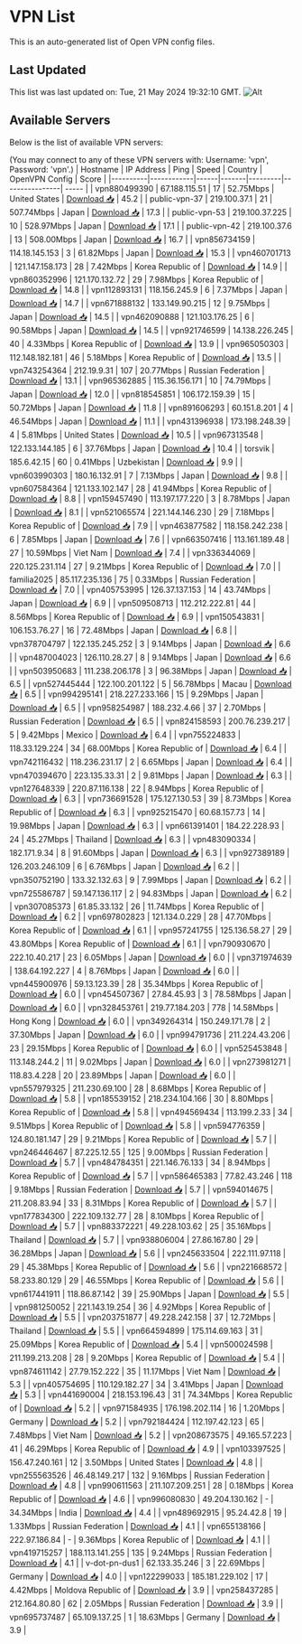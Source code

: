 # VPN List

This is an auto-generated list of Open VPN config files.

## Last Updated

This list was last updated on: Tue, 21 May 2024 19:32:10 GMT.
![Alt](https://repobeats.axiom.co/api/embed/186b98318ef1479477931607c1ad7d823f12451f.svg "Repobeats analytics image")

## Available Servers

Below is the list of available VPN servers:

(You may connect to any of these VPN servers with: Username: 'vpn', Password: 'vpn'.)
| Hostname | IP Address | Ping | Speed | Country | OpenVPN Config | Score |
|----------|------------|------|-------|---------|----------------| ----- |
| vpn880499390 | 67.188.115.51 | 17 | 52.75Mbps | United States | [Download 📥](./configs/server_0_US.ovpn) | 45.2 |
| public-vpn-37 | 219.100.37.1 | 21 | 507.74Mbps | Japan | [Download 📥](./configs/server_1_JP.ovpn) | 17.3 |
| public-vpn-53 | 219.100.37.225 | 10 | 528.97Mbps | Japan | [Download 📥](./configs/server_2_JP.ovpn) | 17.1 |
| public-vpn-42 | 219.100.37.6 | 13 | 508.00Mbps | Japan | [Download 📥](./configs/server_3_JP.ovpn) | 16.7 |
| vpn856734159 | 114.18.145.153 | 3 | 61.82Mbps | Japan | [Download 📥](./configs/server_4_JP.ovpn) | 15.3 |
| vpn460701713 | 121.147.158.173 | 28 | 7.42Mbps | Korea Republic of | [Download 📥](./configs/server_5_KR.ovpn) | 14.9 |
| vpn860352996 | 121.170.132.72 | 29 | 7.98Mbps | Korea Republic of | [Download 📥](./configs/server_6_KR.ovpn) | 14.8 |
| vpn112893131 | 118.156.245.9 | 6 | 7.37Mbps | Japan | [Download 📥](./configs/server_7_JP.ovpn) | 14.7 |
| vpn671888132 | 133.149.90.215 | 12 | 9.75Mbps | Japan | [Download 📥](./configs/server_8_JP.ovpn) | 14.5 |
| vpn462090888 | 121.103.176.25 | 6 | 90.58Mbps | Japan | [Download 📥](./configs/server_9_JP.ovpn) | 14.5 |
| vpn921746599 | 14.138.226.245 | 40 | 4.33Mbps | Korea Republic of | [Download 📥](./configs/server_10_KR.ovpn) | 13.9 |
| vpn965050303 | 112.148.182.181 | 46 | 5.18Mbps | Korea Republic of | [Download 📥](./configs/server_11_KR.ovpn) | 13.5 |
| vpn743254364 | 212.19.9.31 | 107 | 20.77Mbps | Russian Federation | [Download 📥](./configs/server_12_RU.ovpn) | 13.1 |
| vpn965362885 | 115.36.156.171 | 10 | 74.79Mbps | Japan | [Download 📥](./configs/server_13_JP.ovpn) | 12.0 |
| vpn818545851 | 106.172.159.39 | 15 | 50.72Mbps | Japan | [Download 📥](./configs/server_14_JP.ovpn) | 11.8 |
| vpn891606293 | 60.151.8.201 | 4 | 46.54Mbps | Japan | [Download 📥](./configs/server_15_JP.ovpn) | 11.1 |
| vpn431396938 | 173.198.248.39 | 4 | 5.81Mbps | United States | [Download 📥](./configs/server_16_US.ovpn) | 10.5 |
| vpn967313548 | 122.133.144.185 | 6 | 37.76Mbps | Japan | [Download 📥](./configs/server_17_JP.ovpn) | 10.4 |
| torsvik | 185.6.42.15 | 60 | 0.41Mbps | Uzbekistan | [Download 📥](./configs/server_18_UZ.ovpn) | 9.9 |
| vpn603990303 | 180.16.132.91 | 7 | 7.13Mbps | Japan | [Download 📥](./configs/server_19_JP.ovpn) | 9.8 |
| vpn607584364 | 121.133.102.147 | 28 | 41.94Mbps | Korea Republic of | [Download 📥](./configs/server_20_KR.ovpn) | 8.8 |
| vpn159457490 | 113.197.177.220 | 3 | 8.78Mbps | Japan | [Download 📥](./configs/server_21_JP.ovpn) | 8.1 |
| vpn521065574 | 221.144.146.230 | 29 | 7.18Mbps | Korea Republic of | [Download 📥](./configs/server_22_KR.ovpn) | 7.9 |
| vpn463877582 | 118.158.242.238 | 6 | 7.85Mbps | Japan | [Download 📥](./configs/server_23_JP.ovpn) | 7.6 |
| vpn663507416 | 113.161.189.48 | 27 | 10.59Mbps | Viet Nam | [Download 📥](./configs/server_24_VN.ovpn) | 7.4 |
| vpn336344069 | 220.125.231.114 | 27 | 9.21Mbps | Korea Republic of | [Download 📥](./configs/server_25_KR.ovpn) | 7.0 |
| familia2025 | 85.117.235.136 | 75 | 0.33Mbps | Russian Federation | [Download 📥](./configs/server_26_RU.ovpn) | 7.0 |
| vpn405753995 | 126.37.137.153 | 14 | 43.74Mbps | Japan | [Download 📥](./configs/server_27_JP.ovpn) | 6.9 |
| vpn509508713 | 112.212.222.81 | 44 | 8.56Mbps | Korea Republic of | [Download 📥](./configs/server_28_KR.ovpn) | 6.9 |
| vpn150543831 | 106.153.76.27 | 16 | 72.48Mbps | Japan | [Download 📥](./configs/server_29_JP.ovpn) | 6.8 |
| vpn378704797 | 122.135.245.252 | 3 | 9.14Mbps | Japan | [Download 📥](./configs/server_30_JP.ovpn) | 6.6 |
| vpn487004023 | 126.110.28.27 | 8 | 9.14Mbps | Japan | [Download 📥](./configs/server_31_JP.ovpn) | 6.6 |
| vpn503950683 | 111.238.206.178 | 3 | 96.38Mbps | Japan | [Download 📥](./configs/server_32_JP.ovpn) | 6.5 |
| vpn527445444 | 122.100.201.122 | 5 | 56.78Mbps | Macau | [Download 📥](./configs/server_33_MO.ovpn) | 6.5 |
| vpn994295141 | 218.227.233.166 | 15 | 9.29Mbps | Japan | [Download 📥](./configs/server_34_JP.ovpn) | 6.5 |
| vpn958254987 | 188.232.4.66 | 37 | 2.70Mbps | Russian Federation | [Download 📥](./configs/server_35_RU.ovpn) | 6.5 |
| vpn824158593 | 200.76.239.217 | 5 | 9.42Mbps | Mexico | [Download 📥](./configs/server_36_MX.ovpn) | 6.4 |
| vpn755224833 | 118.33.129.224 | 34 | 68.00Mbps | Korea Republic of | [Download 📥](./configs/server_37_KR.ovpn) | 6.4 |
| vpn742116432 | 118.236.231.17 | 2 | 6.65Mbps | Japan | [Download 📥](./configs/server_38_JP.ovpn) | 6.4 |
| vpn470394670 | 223.135.33.31 | 2 | 9.81Mbps | Japan | [Download 📥](./configs/server_39_JP.ovpn) | 6.3 |
| vpn127648339 | 220.87.116.138 | 22 | 8.94Mbps | Korea Republic of | [Download 📥](./configs/server_40_KR.ovpn) | 6.3 |
| vpn736691528 | 175.127.130.53 | 39 | 8.73Mbps | Korea Republic of | [Download 📥](./configs/server_41_KR.ovpn) | 6.3 |
| vpn925215470 | 60.68.157.73 | 14 | 19.98Mbps | Japan | [Download 📥](./configs/server_42_JP.ovpn) | 6.3 |
| vpn661391401 | 184.22.228.93 | 24 | 45.27Mbps | Thailand | [Download 📥](./configs/server_43_TH.ovpn) | 6.3 |
| vpn483090334 | 182.171.9.34 | 8 | 91.60Mbps | Japan | [Download 📥](./configs/server_44_JP.ovpn) | 6.3 |
| vpn927389189 | 126.203.246.109 | 6 | 6.76Mbps | Japan | [Download 📥](./configs/server_45_JP.ovpn) | 6.2 |
| vpn350752190 | 133.32.132.63 | 9 | 7.99Mbps | Japan | [Download 📥](./configs/server_46_JP.ovpn) | 6.2 |
| vpn725586787 | 59.147.136.117 | 2 | 94.83Mbps | Japan | [Download 📥](./configs/server_47_JP.ovpn) | 6.2 |
| vpn307085373 | 61.85.33.132 | 26 | 11.74Mbps | Korea Republic of | [Download 📥](./configs/server_48_KR.ovpn) | 6.2 |
| vpn697802823 | 121.134.0.229 | 28 | 47.70Mbps | Korea Republic of | [Download 📥](./configs/server_49_KR.ovpn) | 6.1 |
| vpn957241755 | 125.136.58.27 | 29 | 43.80Mbps | Korea Republic of | [Download 📥](./configs/server_50_KR.ovpn) | 6.1 |
| vpn790930670 | 222.10.40.217 | 23 | 6.05Mbps | Japan | [Download 📥](./configs/server_51_JP.ovpn) | 6.0 |
| vpn371974639 | 138.64.192.227 | 4 | 8.76Mbps | Japan | [Download 📥](./configs/server_52_JP.ovpn) | 6.0 |
| vpn445900976 | 59.13.123.39 | 28 | 35.34Mbps | Korea Republic of | [Download 📥](./configs/server_53_KR.ovpn) | 6.0 |
| vpn454507367 | 27.84.45.93 | 3 | 78.58Mbps | Japan | [Download 📥](./configs/server_54_JP.ovpn) | 6.0 |
| vpn328453761 | 219.77.184.203 | 778 | 14.58Mbps | Hong Kong | [Download 📥](./configs/server_55_HK.ovpn) | 6.0 |
| vpn349264314 | 150.249.171.78 | 2 | 37.30Mbps | Japan | [Download 📥](./configs/server_56_JP.ovpn) | 6.0 |
| vpn994791736 | 211.224.43.206 | 23 | 29.15Mbps | Korea Republic of | [Download 📥](./configs/server_57_KR.ovpn) | 6.0 |
| vpn525453848 | 113.148.244.2 | 11 | 9.02Mbps | Japan | [Download 📥](./configs/server_58_JP.ovpn) | 6.0 |
| vpn273981271 | 118.83.4.228 | 20 | 23.89Mbps | Japan | [Download 📥](./configs/server_59_JP.ovpn) | 6.0 |
| vpn557979325 | 211.230.69.100 | 28 | 8.68Mbps | Korea Republic of | [Download 📥](./configs/server_60_KR.ovpn) | 5.8 |
| vpn185539152 | 218.234.104.166 | 30 | 8.80Mbps | Korea Republic of | [Download 📥](./configs/server_61_KR.ovpn) | 5.8 |
| vpn494569434 | 113.199.2.33 | 34 | 9.51Mbps | Korea Republic of | [Download 📥](./configs/server_62_KR.ovpn) | 5.8 |
| vpn594776359 | 124.80.181.147 | 29 | 9.21Mbps | Korea Republic of | [Download 📥](./configs/server_63_KR.ovpn) | 5.7 |
| vpn246446467 | 87.225.12.55 | 125 | 9.00Mbps | Russian Federation | [Download 📥](./configs/server_64_RU.ovpn) | 5.7 |
| vpn484784351 | 221.146.76.133 | 34 | 8.94Mbps | Korea Republic of | [Download 📥](./configs/server_65_KR.ovpn) | 5.7 |
| vpn586465383 | 77.82.43.246 | 118 | 9.18Mbps | Russian Federation | [Download 📥](./configs/server_66_RU.ovpn) | 5.7 |
| vpn594014675 | 211.208.83.94 | 33 | 8.31Mbps | Korea Republic of | [Download 📥](./configs/server_67_KR.ovpn) | 5.7 |
| vpn177834300 | 222.109.132.77 | 28 | 8.10Mbps | Korea Republic of | [Download 📥](./configs/server_68_KR.ovpn) | 5.7 |
| vpn883372221 | 49.228.103.62 | 25 | 35.16Mbps | Thailand | [Download 📥](./configs/server_69_TH.ovpn) | 5.7 |
| vpn938806004 | 27.86.167.80 | 29 | 36.28Mbps | Japan | [Download 📥](./configs/server_70_JP.ovpn) | 5.6 |
| vpn245633504 | 222.111.97.118 | 29 | 45.38Mbps | Korea Republic of | [Download 📥](./configs/server_71_KR.ovpn) | 5.6 |
| vpn221668572 | 58.233.80.129 | 29 | 46.55Mbps | Korea Republic of | [Download 📥](./configs/server_72_KR.ovpn) | 5.6 |
| vpn617441911 | 118.86.87.142 | 39 | 25.90Mbps | Japan | [Download 📥](./configs/server_73_JP.ovpn) | 5.5 |
| vpn981250052 | 221.143.19.254 | 36 | 4.92Mbps | Korea Republic of | [Download 📥](./configs/server_74_KR.ovpn) | 5.5 |
| vpn203751877 | 49.228.242.158 | 37 | 12.72Mbps | Thailand | [Download 📥](./configs/server_75_TH.ovpn) | 5.5 |
| vpn664594899 | 175.114.69.163 | 31 | 25.09Mbps | Korea Republic of | [Download 📥](./configs/server_76_KR.ovpn) | 5.4 |
| vpn500024598 | 211.199.213.208 | 28 | 9.20Mbps | Korea Republic of | [Download 📥](./configs/server_77_KR.ovpn) | 5.4 |
| vpn874611142 | 27.79.152.222 | 35 | 11.17Mbps | Viet Nam | [Download 📥](./configs/server_78_VN.ovpn) | 5.3 |
| vpn405754695 | 110.129.182.27 | 34 | 3.41Mbps | Japan | [Download 📥](./configs/server_79_JP.ovpn) | 5.3 |
| vpn441690004 | 218.153.196.43 | 31 | 74.34Mbps | Korea Republic of | [Download 📥](./configs/server_80_KR.ovpn) | 5.2 |
| vpn971584935 | 176.198.202.114 | 16 | 1.20Mbps | Germany | [Download 📥](./configs/server_81_DE.ovpn) | 5.2 |
| vpn792184424 | 112.197.42.123 | 65 | 7.48Mbps | Viet Nam | [Download 📥](./configs/server_82_VN.ovpn) | 5.2 |
| vpn208673575 | 49.165.57.223 | 41 | 46.29Mbps | Korea Republic of | [Download 📥](./configs/server_83_KR.ovpn) | 4.9 |
| vpn103397525 | 156.47.240.161 | 12 | 3.50Mbps | United States | [Download 📥](./configs/server_84_US.ovpn) | 4.8 |
| vpn255563526 | 46.48.149.217 | 132 | 9.16Mbps | Russian Federation | [Download 📥](./configs/server_85_RU.ovpn) | 4.8 |
| vpn990611563 | 211.107.209.251 | 28 | 0.18Mbps | Korea Republic of | [Download 📥](./configs/server_86_KR.ovpn) | 4.6 |
| vpn996080830 | 49.204.130.162 | - | 34.34Mbps | India | [Download 📥](./configs/server_87_IN.ovpn) | 4.4 |
| vpn489692915 | 95.24.42.8 | 19 | 1.33Mbps | Russian Federation | [Download 📥](./configs/server_88_RU.ovpn) | 4.1 |
| vpn655138166 | 222.97.186.84 | - | 9.36Mbps | Korea Republic of | [Download 📥](./configs/server_89_KR.ovpn) | 4.1 |
| vpn419715257 | 188.113.141.255 | 135 | 9.24Mbps | Russian Federation | [Download 📥](./configs/server_90_RU.ovpn) | 4.1 |
| v-dot-pn-dus1 | 62.133.35.246 | 3 | 22.69Mbps | Germany | [Download 📥](./configs/server_91_DE.ovpn) | 4.0 |
| vpn122299033 | 185.181.229.102 | 17 | 4.42Mbps | Moldova Republic of | [Download 📥](./configs/server_92_MD.ovpn) | 3.9 |
| vpn258437285 | 212.164.80.80 | 62 | 2.05Mbps | Russian Federation | [Download 📥](./configs/server_93_RU.ovpn) | 3.9 |
| vpn695737487 | 65.109.137.25 | 1 | 18.63Mbps | Germany | [Download 📥](./configs/server_94_DE.ovpn) | 3.9 |

